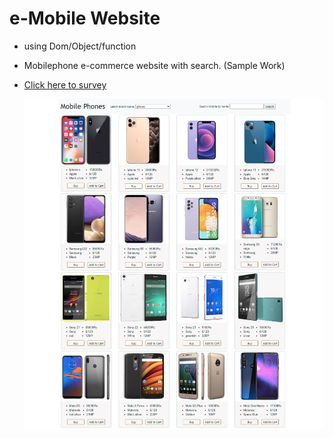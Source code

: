 # e-Mobile Website
- using Dom/Object/function
- Mobilephone e-commerce website with search. (Sample Work)
- [Click here to survey](https://sheikhabdulmoiz.github.io/Mobilephone-Website/)

	![img](https://github.com/sheikhabdulmoiz/Mobilephone-Website/blob/master/images/Mobile-PhonesSS.png)
